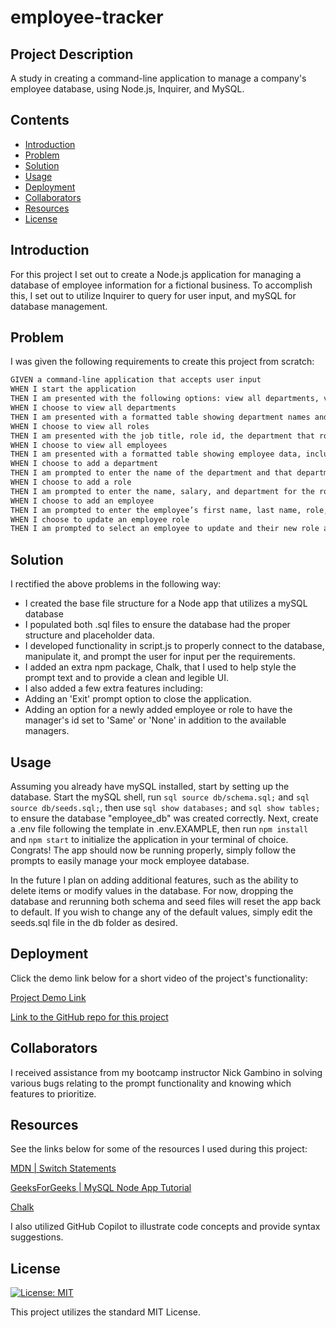 # employee-tracker

## Project Description

A study in creating a command-line application to manage a company's employee database, using Node.js, Inquirer, and MySQL.

## Contents

- [Introduction](#introduction)
- [Problem](#problem)
- [Solution](#solution)
- [Usage](#usage)
- [Deployment](#deployment)
- [Collaborators](#collaborators)
- [Resources](#resources)
- [License](#License)

## Introduction

For this project I set out to create a Node.js application for managing a database of employee information for a fictional business. To accomplish this, I set out to utilize Inquirer to query for user input, and mySQL for database management.

## Problem

I was given the following requirements to create this project from scratch:

```md
GIVEN a command-line application that accepts user input
WHEN I start the application
THEN I am presented with the following options: view all departments, view all roles, view all employees, add a department, add a role, add an employee, and update an employee role
WHEN I choose to view all departments
THEN I am presented with a formatted table showing department names and department ids
WHEN I choose to view all roles
THEN I am presented with the job title, role id, the department that role belongs to, and the salary for that role
WHEN I choose to view all employees
THEN I am presented with a formatted table showing employee data, including employee ids, first names, last names, job titles, departments, salaries, and managers that the employees report to
WHEN I choose to add a department
THEN I am prompted to enter the name of the department and that department is added to the database
WHEN I choose to add a role
THEN I am prompted to enter the name, salary, and department for the role and that role is added to the database
WHEN I choose to add an employee
THEN I am prompted to enter the employee’s first name, last name, role, and manager, and that employee is added to the database
WHEN I choose to update an employee role
THEN I am prompted to select an employee to update and their new role and this information is updated in the database
```

## Solution

I rectified the above problems in the following way:

- I created the base file structure for a Node app that utilizes a mySQL database
- I populated both .sql files to ensure the database had the proper structure and placeholder data.
- I developed functionality in script.js to properly connect to the database, manipulate it, and prompt the user for input per the requirements.
- I added an extra npm package, Chalk, that I used to help style the prompt text and to provide a clean and legible UI.
- I also added a few extra features including:
- Adding an 'Exit' prompt option to close the application.
- Adding an option for a newly added employee or role to have the manager's id set to 'Same' or 'None' in addition to the available managers.

## Usage

Assuming you already have mySQL installed, start by setting up the database. Start the mySQL shell, run `sql source db/schema.sql;` and `sql source db/seeds.sql;`, then use `sql show databases;` and `sql show tables;` to ensure the database "employee_db" was created correctly. Next, create a .env file following the template in .env.EXAMPLE, then run `npm install` and `npm start` to initialize the application in your terminal of choice. Congrats! The app should now be running properly, simply follow the prompts to easily manage your mock employee database.

In the future I plan on adding additional features, such as the ability to delete items or modify values in the database. For now, dropping the database and rerunning both schema and seed files will reset the app back to default. If you wish to change any of the default values, simply edit the seeds.sql file in the db folder as desired.

## Deployment

Click the demo link below for a short video of the project's functionality:

[Project Demo Link](https://app.screencastify.com/v3/watch/LUvs9M5mTUb78ecmocIn)

[Link to the GitHub repo for this project](https://github.com/Aoliva96/employee-tracker)

## Collaborators

I received assistance from my bootcamp instructor Nick Gambino in solving various bugs relating to the prompt functionality and knowing which features to prioritize.

## Resources

See the links below for some of the resources I used during this project:

[MDN | Switch Statements](https://developer.mozilla.org/en-US/docs/Web/JavaScript/Reference/Statements/switch)

[GeeksForGeeks | MySQL Node App Tutorial](https://www.geeksforgeeks.org/node-js-connect-mysql-with-node-app/)

[Chalk](https://github.com/chalk/chalk)

I also utilized GitHub Copilot to illustrate code concepts and provide syntax suggestions.

## License

[![License: MIT](https://img.shields.io/badge/License-MIT-yellow.svg)](https://opensource.org/licenses/MIT)

This project utilizes the standard MIT License.
